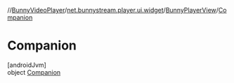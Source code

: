//[BunnyVideoPlayer](../../../../index.md)/[net.bunnystream.player.ui.widget](../../index.md)/[BunnyPlayerView](../index.md)/[Companion](index.md)

# Companion

[androidJvm]\
object [Companion](index.md)
